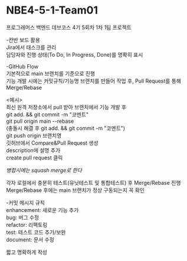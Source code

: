 # NBE4-5-1-Team01  
프로그래머스 백엔드 데브코스 4기 5회차 1차 1팀 프로젝트  

-칸반 보드 활용  
Jira에서 태스크를 관리  
담당자와 진행 상태(To Do, In Progress, Done)를 명확히 표시  

-GitHub Flow  
기본적으로 main 브랜치를 기준으로 진행  
기능 개발 시에는 커밋규칙/기능명 브랜치를 만들어 작업 후, Pull Request를 통해 Merge/Rebase  

<예시>  
최신 원격 저장소에서 pull 받아 브랜치에서 기능 개발 후  
git add. && git commit -m "코멘트"  
git pull origin main --rebase  
(충돌시 해결 후 git add. && git commit -m "코멘트")  
git push origin 브랜치명  
깃허브에서 Compare&Pull Request 생성  
description에 설명 추가  
create pull request 클릭  

*병합시에는 squash merge로 한다*  

각자 로컬에서 충분히 테스트(유닛테스트 및 통합테스트) 후 Merge/Rebase 진행  
Merge/Rebase 후에는 main 브랜치가 정상 구동되는지 꼭 확인  

-커밋 메시지 규칙  
enhancement: 새로운 기능 추가  
bug: 버그 수정  
refactor: 리팩토링  
test: 테스트 코드 추가/보완  
document: 문서 수정  

짧고 명확하게 작성
